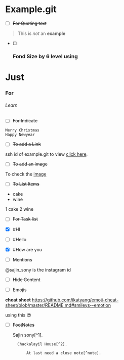 # Example.git

- [ ] ~~For Quoting text~~
> This is _not_ an **example**

- [ ] ### Fond Size by 6 level using #

# Just

### For

###### Learn

- [ ] ~~For Indicate~~

```
Merry Christmas
Happy Newyear
```
- [ ] ~~To add a Link~~

ssh id of example.git to view [click here](https://github.com/sajinsony/example.git).

- [ ] ~~To add an image~~

To check the [image](https://images.news18.com/ibnlive/uploads/2022/12/07gktkpturbxy85yzyzyzmzztc0ntdjzta5odgwnwriztgzmmezzmm2ms5qcgerlqlna6uawsm-16699644293x2.jpg?impolicy=website&width=510&height=356)

- [ ] ~~To List Items~~

- cake
- wine

1 cake
2 wine

- [ ] ~~For Task list~~

- [x] #HI
- [ ] #Hello
- [x] #How are you

- [ ] ~~Mentions~~

@sajin_sony  is the instagram id

- [ ] ~~Hide Content~~

<!-- This content will not appear in the rendered Markdown -->

- [ ] ~~Emojis~~

**cheat sheet** https://github.com/ikatyang/emoji-cheat-sheet/blob/master/README.md#smileys--emotion

using this :heart_eyes:

- [ ] ~~FootNotes~~

     Sajin sony[^1].

        Chackalayil House[^2].

            At last need a close note[^note].
